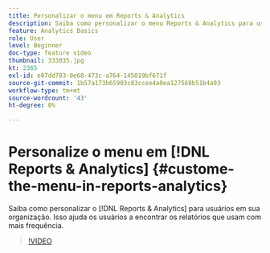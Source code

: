```yaml
---
title: Personalizar o menu em Reports & Analytics
description: Saiba como personalizar o menu Reports & Analytics para usuários em sua organização.
feature: Analytics Basics
role: User
level: Beginner
doc-type: feature video
thumbnail: 333035.jpg
kt: 2365
exl-id: e07dd703-0e68-473c-a764-145019bf671f
source-git-commit: 1b57a173b65903c83ccee4a0ea127568b51b4a93
workflow-type: tm+mt
source-wordcount: '43'
ht-degree: 0%

---
```


# Personalize o menu em [!DNL Reports & Analytics] {#custome-the-menu-in-reports-analytics}

Saiba como personalizar o [!DNL Reports & Analytics] para usuários em sua organização. Isso ajuda os usuários a encontrar os relatórios que usam com mais frequência.

>[!VIDEO](https://video.tv.adobe.com/v/333035/?quality=12)
